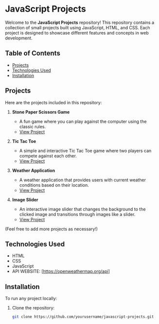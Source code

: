 # JavaScript Projects

Welcome to the **JavaScript Projects** repository! This repository contains a collection of small projects built using JavaScript, HTML, and CSS. Each project is designed to showcase different features and concepts in web development.

## Table of Contents

- [Projects](#projects)
- [Technologies Used](#technologies-used)
- [Installation](#installation)

## Projects

Here are the projects included in this repository:

1. **Stone Paper Scissors Game**
   - A fun game where you can play against the computer using the classic rules.
   - [View Project](link-to-stone-paper-scissors)

2. **Tic Tac Toe**
   - A simple and interactive Tic Tac Toe game where two players can compete against each other.
   - [View Project](link-to-tic-tac-toe)

3. **Weather Application**
   - A weather application that provides users with current weather conditions based on their location.
   - [View Project](link-to-weather-application)

4. **Image Slider**
   - An interactive image slider that changes the background to the clicked image and transitions through images like a slider.
   - [View Project](link-to-image-slider)

(Feel free to add more projects as necessary!)

## Technologies Used

- HTML
- CSS
- JavaScript
- API WEBSITE: [https://openweathermap.org/api]

## Installation

To run any project locally:

1. Clone the repository:
   ```bash
   git clone https://github.com/yourusername/javascript-projects.git
